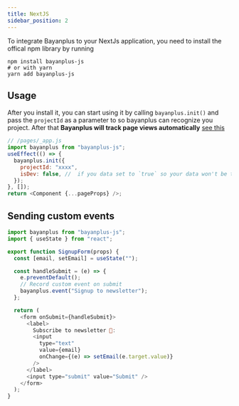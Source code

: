 ```yaml
---
title: NextJS
sidebar_position: 2
---
```


To integrate Bayanplus to your NextJs application, you need to install the offical npm library by running

```
npm install bayanplus-js
# or with yarn
yarn add bayanplus-js
```

## Usage

After you install it, you can start using it by calling `bayanplus.init()` and pass the `projectId` as a parameter to so bayanplus can recognize you project. After that **Bayanplus will track page views automatically** [see this](../getting-started/add-bayanplus-to-your-website.md#automatic-tracking)

```javascript
// /pages/_app.js
import bayanplus from "bayanplus-js";
useEffect(() => {
  bayanplus.init({
    projectId: "xxxx",
    isDev: false, //  if you data set to `true` so your data won't be tracked in case you are in development mode
  });
}, []);
return <Component {...pageProps} />;
```

## Sending custom events

```javascript
import bayanplus from "bayanplus-js";
import { useState } from "react";

export function SignupForm(props) {
  const [email, setEmail] = useState("");

  const handleSubmit = (e) => {
    e.preventDefault();
    // Record custom event on submit
    bayanplus.event("Signup to newsletter");
  };

  return (
    <form onSubmit={handleSubmit}>
      <label>
        Subscribe to newsletter 🎉:
        <input
          type="text"
          value={email}
          onChange={(e) => setEmail(e.target.value)}
        />
      </label>
      <input type="submit" value="Submit" />
    </form>
  );
}
```
